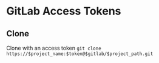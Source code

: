 # GitLab Access Tokens

## Clone

Clone with an access token
`git clone https://$project_name:$token@$gitlab/$project_path.git`
